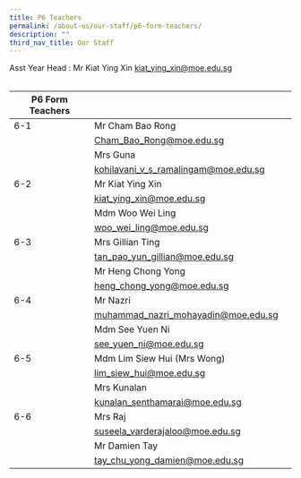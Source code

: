```yaml
---
title: P6 Teachers
permalink: /about-us/our-staff/p6-form-teachers/
description: ""
third_nav_title: Our Staff
---
```

Asst Year Head : Mr Kiat Ying Xin
kiat_ying_xin@moe.edu.sg
<BR>
<BR>


|P6 Form Teachers  |  |  |
| -------- | -------- | -------- |
| 6-1     | Mr Cham Bao Rong    |      |
|     | Cham_Bao_Rong@moe.edu.sg     |      |
|     | Mrs Guna     |     |
|     | kohilavani_v_s_ramalingam@moe.edu.sg    |    |
| 6-2     | Mr Kiat Ying Xin     |     |
|     | kiat_ying_xin@moe.edu.sg     |      |
|      | Mdm Woo Wei Ling  |      |
|      | woo_wei_ling@moe.edu.sg     |   |
| 6-3    | Mrs Gillian Ting    |      |
|      | tan_pao_yun_gillian@moe.edu.sg  |      |
|     | Mr Heng Chong Yong    |    |
|      | heng_chong_yong@moe.edu.sg     |     |
| 6-4     | Mr Nazri      |      |
|     | muhammad_nazri_mohayadin@moe.edu.sg    |     |
|      | Mdm See Yuen Ni     |      |
|     | see_yuen_ni@moe.edu.sg     |      |
| 6-5     | Mdm Lim Siew Hui (Mrs Wong)      |      |
|      | lim_siew_hui@moe.edu.sg  |      |
|      | Mrs Kunalan     |      |
|      | kunalan_senthamarai@moe.edu.sg      |      |
|6-6      | Mrs Raj     |      |
|      | suseela_varderajaloo@moe.edu.sg   |      |
|      | Mr Damien Tay     |      |
|      | tay_chu_yong_damien@moe.edu.sg   |      |